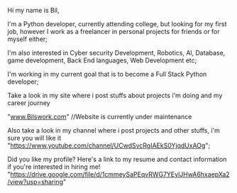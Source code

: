 Hi my name is Bil,

I'm a Python developer, currently attending college, 
but looking for my first job, however I work as a freelancer in personal
projects for friends or for myself either;

I'm also interested in 
Cyber security Development, Robotics, Al, Database, game development, Back End languages,
Web Development etc;

I'm working in my current goal that is to become a Full Stack Python developer;

Take a look in my site where i post stuffs about projects i'm doing and my career journey 

"www.Bilswork.com" //Website is currently under maintenance

Also take a look in my channel where i post projects and other stuffs, i'm sure you
will like it
"https://www.youtube.com/channel/UCwdSvcRgIAEkS0YjqdUxAOg";

Did you like my profile?
Here's a link to my resume and contact information if you're interested in hiring me!
"https://drive.google.com/file/d/1cmmeySaPEqvRWG7YEylJHwA6hxaepXa2/view?usp=sharing"


<!---
Bil000/Bil000 is a ✨ special ✨ repository because its `README.md` (this file) appears on your GitHub profile.
You can click the Preview link to take a look at your changes.
--->

